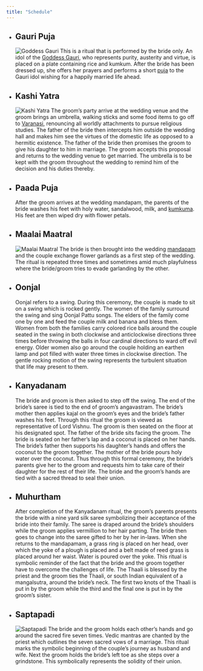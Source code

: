 ```yaml
---
title: "Schedule"
---
```


* ## Gauri Puja ##

   ![Goddess Gauri](../images/gauri.png)
   This is a ritual that is performed by the bride only. An idol of the [Goddess Gauri](https://en.wikipedia.org/wiki/Mahagauri), who represents purity, austerity and virtue, is placed on a plate containing rice and kumkum. After the bride has been dressed up, she offers her prayers and performs a short [puja](https://en.wikipedia.org/wiki/Puja_(Hinduism)) to the Gauri idol wishing for a happily married life ahead.

* ## Kashi Yatra ##

   ![Kashi Yatra](../images/kashi.jpg)
   The groom’s party arrive at the wedding venue and the groom brings an umbrella, walking sticks and some food items to go off to [Varanasi](https://en.wikipedia.org/wiki/Varanasi), renouncing all worldly attachments to pursue religious studies. The father of the bride then intercepts him outside the wedding hall and makes him see the virtues of the domestic life as opposed to a hermitic existence. The father of the bride then promises the groom to give his daughter to him in marriage. The groom accepts this proposal and returns to the wedding venue to get married. The umbrella is to be kept with the groom throughout the wedding to remind him of the decision and his duties thereby.

* ## Paada Puja ##

   After the groom arrives at the wedding mandapam, the parents of the bride washes his feet with holy water, sandalwood, milk, and [kumkuma](https://en.wikipedia.org/wiki/Kumkuma). His feet are then wiped dry with flower petals.

* ## Maalai Maatral ##

   ![Maalai Maatral](../images/maalai.jpg)
   The bride is then brought into the wedding [mandapam](https://en.wikipedia.org/wiki/Mandapa) and the couple exchange flower garlands as a first step of the wedding. The ritual is repeated three times and sometimes amid much playfulness where the bride/groom tries to evade garlanding by the other.

* ## Oonjal ##

   Oonjal refers to a swing. During this ceremony, the couple is made to sit on a swing which is rocked gently. The women of the family surround the swing and sing Oonjal Pattu songs. The elders of the family come one by one and feed the couple milk and banana and bless them. Women from both the families carry colored rice balls around the couple seated in the swing in both clockwise and anticlockwise directions three times before throwing the balls in four cardinal directions to ward off evil energy. Older women also go around the couple holding an earthen lamp and pot filled with water three times in clockwise direction. The gentle rocking motion of the swing represents the turbulent situation that life may present to them.

* ## Kanyadanam ##

   The bride and groom is then asked to step off the swing. The end of the bride’s saree is tied to the end of groom’s angavastram. The bride’s mother then applies kajal on the groom’s eyes and the bride’s father washes his feet. Through this ritual the groom is viewed as representative of Lord Vishnu. The groom is then seated on the floor at his designated spot. The father of the bride sits facing the groom. The bride is seated on her father’s lap and a coconut is placed on her hands. The bride’s father then supports his daughter’s hands and offers the coconut to the groom together. The mother of the bride pours holy water over the coconut. Thus through this formal ceremony, the bride’s parents give her to the groom and requests him to take care of their daughter for the rest of their life. The bride and the groom’s hands are tied with a sacred thread to seal their union.

* ## Muhurtham ##

   After completion of the Kanyadanam ritual, the groom’s parents presents the bride with a nine yard silk saree symbolizing their acceptance of the bride into their family. The saree is draped around the bride’s shoulders while the groom applies vermillion to her hair parting. The bride then goes to change into the saree gifted to her by her in-laws. When she returns to the mandapamam, a grass ring is placed on her head, over which the yoke of a plough is placed and a belt made of reed grass is placed around her waist. Water is poured over the yoke. This ritual is symbolic reminder of the fact that the bride and the groom together have to overcome the challenges of life. The Thaali is blessed by the priest and the groom ties the Thaali, or south Indian equivalent of a mangalsutra, around the bride’s neck. The first two knots of the Thaali is put in by the groom while the third and the final one is put in by the groom’s sister.

* ## Saptapadi ##

   ![Saptapadi](../images/sapta.png)
   The bride and the groom holds each other’s hands and go around the sacred fire seven times. Vedic mantras are chanted by the priest which outlines the seven sacred vows of a marriage. This ritual marks the symbolic beginning of the couple’s journey as husband and wife. Next the groom holds the bride’s left toe as she steps over a grindstone. This symbolically represents the solidity of their union.
